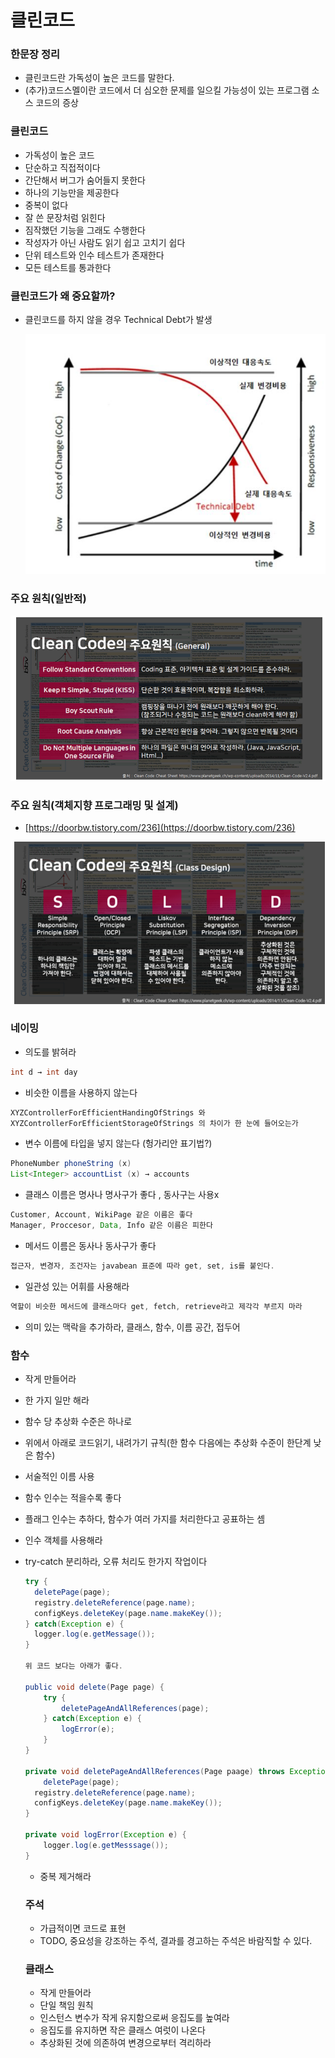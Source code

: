 # 클린코드

### 한문장 정리

- 클린코드란 가독성이 높은 코드를 말한다.
- (추가)코드스멜이란 코드에서 더 심오한 문제를 일으킬 가능성이 있는 프로그램 소스 코드의 증상

### 클린코드

- 가독성이 높은 코드
- 단순하고 직접적이다
- 간단해서 버그가 숨어들지 못한다
- 하나의 기능만을 제공한다
- 중복이 없다
- 잘 쓴 문장처럼 읽힌다
- 짐작했던 기능을 그래도 수행한다
- 작성자가 아닌 사람도 읽기 쉽고 고치기 쉽다
- 단위 테스트와 인수 테스트가 존재한다
- 모든 테스트를 통과한다

### 클린코드가 왜 중요할까?

- 클린코드를 하지 않을 경우 Technical Debt가 발생

    ![01](../image/clean_code_01.jpg)

### 주요 원칙(일반적)

![02](../image/clean_code_02.png)

### 주요 원칙(객체지향 프로그래밍 및 설계)

- [https://doorbw.tistory.com/236](https://doorbw.tistory.com/236)

![03](../image/clean_code_03.png)

### 네이밍

- 의도를 밝혀라

```java
int d → int day
```

- 비슷한 이름을 사용하지 않는다

```java
XYZControllerForEfficientHandingOfStrings 와
XYZControllerForEfficientStorageOfStrings 의 차이가 한 눈에 들어오는가
```

- 변수 이름에 타입을 넣지 않는다 (헝가리안 표기법?)

```java
PhoneNumber phoneString (x)
List<Integer> accountList (x) → accounts
```

- 클래스 이름은 명사나 명사구가 좋다 , 동사구는 사용x

```java
Customer, Account, WikiPage 같은 이름은 좋다
Manager, Proccesor, Data, Info 같은 이름은 피한다
```

- 메서드 이름은 동사나 동사구가 좋다

```java
접근자, 변경자, 조건자는 javabean 표준에 따라 get, set, is를 붙인다.
```

- 일관성 있는 어휘를 사용해라

```java
역할이 비슷한 메서드에 클래스마다 get, fetch, retrieve라고 제각각 부르지 마라
```

- 의미 있는 맥락을 추가하라, 클래스, 함수, 이름 공간, 접두어

### 함수

- 작게 만들어라
- 한 가지 일만 해라
- 함수 당 추상화 수준은 하나로
- 위에서 아래로 코드읽기, 내려가기 규칙(한 함수 다음에는 추상화 수준이 한단계 낮은 함수)
- 서술적인 이름 사용
- 함수 인수는 적을수록 좋다
- 플래그 인수는 추하다, 함수가 여러 가지를 처리한다고 공표하는 셈
- 인수 객체를 사용해라
- try-catch 분리하라, 오류 처리도 한가지 작업이다

    ```java
    try {
      deletePage(page);
      registry.deleteReference(page.name);
      configKeys.deleteKey(page.name.makeKey());
    } catch(Exception e) {
      logger.log(e.getMessage());
    }

    위 코드 보다는 아래가 좋다.

    public void delete(Page page) {
        try {
            deletePageAndAllReferences(page);
        } catch(Exception e) {
            logError(e);
        }
    }

    private void deletePageAndAllReferences(Page paage) throws Exception {
        deletePage(page);
      registry.deleteReference(page.name);
      configKeys.deleteKey(page.name.makeKey());
    }

    private void logError(Exception e) {
        logger.log(e.getMesssage());
    }
    ```

    - 중복 제거해라

    ### 주석

    - 가급적이면 코드로 표현
    - TODO,  중요성을 강조하는 주석, 결과를 경고하는 주석은 바람직할 수 있다.

    ### 클래스

    - 작게 만들어라
    - 단일 책임 원칙
    - 인스턴스 변수가 작게 유지함으로써 응집도를 높여라
    - 응집도를 유지하면 작은 클래스 여럿이 나온다
    - 추상화된 것에 의존하여 변경으로부터 격리하라